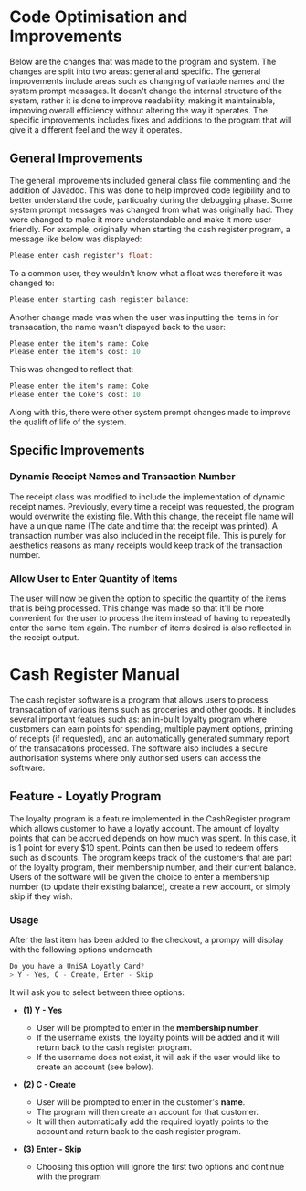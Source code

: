 # Code Optimisation and Improvements
Below are the changes that was made to the program and system. The changes are split into two areas: general and specific. The general improvements include areas such as changing of variable names and the system prompt messages. It doesn't change the internal structure of the system, rather it is done to improve readability, making it maintainable, improving overall efficiency without altering the way it operates. The specific improvements includes fixes and additions to the program that will give it a different feel and the way it operates. 

## General Improvements
The general improvements included general class file commenting and the addition of Javadoc. This was done to help improved code legibility and to better understand the code, particualry during the debugging phase. Some system prompt messages was changed from what was originally had. They were changed to make it more understandable and make it more user-friendly. For example, originally when starting the cash register program, a message like below was displayed:
```java
Please enter cash register's float: 
```
To a common user, they wouldn't know what a float was therefore it was changed to:
```java
Please enter starting cash register balance:
```
Another change made was when the user was inputting the items in for transacation, the name wasn't dispayed back to the user:
```java
Please enter the item's name: Coke
Please enter the item's cost: 10
 ```
This was changed to reflect that:
```java
Please enter the item's name: Coke
Please enter the Coke's cost: 10
 ```
 Along with this, there were other system prompt changes made to improve the qualift of life of the system.

## Specific Improvements

### Dynamic Receipt Names and Transaction Number
The receipt class was modified to include the implementation of dynamic receipt names. Previously, every time a receipt was requested, the program would overwrite the existing file. With this change, the receipt file name will have a unique name (The date and time that the receipt was printed). A transaction number was also included in the receipt file. This is purely for aesthetics reasons as many receipts would keep track of the transaction number. 

### Allow User to Enter Quantity of Items
The user will now be given the option to specific the quantity of the items that is being processed. This change was made so that it'll be more convenient for the user to process the item instead of having to repeatedly enter the same item again. The number of items desired is also reflected in the receipt output. 

# Cash Register Manual  
The cash register software is a program that allows users to process transacation of various items such as groceries and other goods. It includes several important featues such as: an in-built loyalty program where customers can earn points for spending, multiple payment options, printing of receipts (if requested), and an automatically generated summary report of the transacations processed. The software also includes a secure authorisation systems where only authorised users can access the software. 



## Feature - Loyatly Program
The loyalty program is a feature implemented in the CashRegister program which allows customer to have a loyatly account. The amount of loyalty points that can be accrued depends on how much was spent. In this case, it is 1 point for every $10 spent. Points can then be used to redeem offers such as discounts. The program keeps track of the customers that are part of the loyalty program, their membership number, and their current balance. Users of the software will be given the choice to enter a membership number (to update their existing balance), create a new account, or simply skip if they wish.

### Usage

After the last item has been added to the checkout, a prompy will display with the following options underneath:

```java
Do you have a UniSA Loyatly Card?
> Y - Yes, C - Create, Enter - Skip
```
It will ask you to select between three options:
*  **(1) Y - Yes**
    * User will be prompted to enter in the **membership number**.
    * If the username exists, the loyalty points will be added and it will return back to the cash register program.
    * If the username does not exist, it will ask if the user would like to create an account (see below).
    
*  **(2) C - Create**
    * User will be prompted to enter in the customer's **name**.
    * The program will then create an account for that customer.
    * It will then automatically add the required loyatly points to the account and return back to the cash register program.

*  **(3) Enter - Skip**
    * Choosing this option will ignore the first two options and continue with the program
